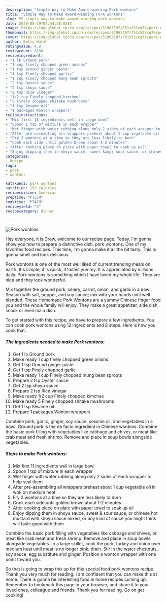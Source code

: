 ```yaml
---
description: "Simple Way to Make Award-winning Pork wontons"
title: "Simple Way to Make Award-winning Pork wontons"
slug: 55-simple-way-to-make-award-winning-pork-wontons
date: 2020-08-29T04:54:28.028Z
image: https://img-global.cpcdn.com/recipes/51965197/751x532cq70/pork-wontons-recipe-main-photo.jpg
thumbnail: https://img-global.cpcdn.com/recipes/51965197/751x532cq70/pork-wontons-recipe-main-photo.jpg
cover: https://img-global.cpcdn.com/recipes/51965197/751x532cq70/pork-wontons-recipe-main-photo.jpg
author: Betty Walsh
ratingvalue: 4.8
reviewcount: 8106
recipeingredient:
- "1 lb Ground pork"
- "1 cup finely chopped green onions"
- "1 tsp Ground ginger paste"
- "1 tsp Finely chopped garlic"
- "1 cup Finely chopped mung bean sprouts"
- "2 tsp Oyster sauce"
- "2 tsp shoyu sauce"
- "2 tsp Rice vinegar"
- "1/2 cup Finely chopped kimchee"
- "5 Finely chopped shitake mushrooms"
- "1 tsp Sesame oil"
- "1 packages Wonton wrappers"
recipeinstructions:
- "Mix first 11 ingredients well in large bowl"
- "Spoon 1 tsp of mixture in each wrapper"
- "Wet finger with water rubbing along only 2 sides of each wrapper to help seal them"
- "After pre-assembling all wrappers preheat about 1 cup vegetable oil in wok on medium heat"
- "Fry 3 wontons at a time so they are less likely to burn"
- "Cook each side until golden brown about 1-2 minutes"
- "After cooking place on plate with paper towel to soak up oil"
- "Enjoy dipping them in shoyu sauce, sweet &amp; sour sauce, or chinese hot mustard with shoyu sauce mixed, or any kind of sauce you might think will taste good with them"
categories:
- Recipe
tags:
- pork
- wontons

katakunci: pork wontons 
nutrition: 292 calories
recipecuisine: American
preptime: "PT35M"
cooktime: "PT47M"
recipeyield: "4"
recipecategory: Dinner

---
```



![Pork wontons](https://img-global.cpcdn.com/recipes/51965197/751x532cq70/pork-wontons-recipe-main-photo.jpg)

Hey everyone, it is Drew, welcome to our recipe page. Today, I'm gonna show you how to prepare a distinctive dish, pork wontons. One of my favorites food recipes. This time, I'm gonna make it a little bit tasty. This is gonna smell and look delicious.

Pork wontons is one of the most well liked of current trending meals on earth. It's simple, it is quick, it tastes yummy. It is appreciated by millions daily. Pork wontons is something which I have loved my whole life. They are nice and they look wonderful.

Mix together the ground pork, celery, carrot, onion, and garlic in a bowl. Season with salt, pepper, and soy sauce; mix with your hands until well blended. These Homemade Pork Wontons are a yummy Chinese finger food you and the whole family will enjoy. They make a great appetizer, side dish, snack or even main dish.


To get started with this recipe, we have to prepare a few ingredients. You can cook pork wontons using 12 ingredients and 8 steps. Here is how you cook that.

<!--inarticleads1-->

##### The ingredients needed to make Pork wontons:

1. Get 1 lb Ground pork
1. Make ready 1 cup finely chopped green onions
1. Get 1 tsp Ground ginger paste
1. Get 1 tsp Finely chopped garlic
1. Make ready 1 cup Finely chopped mung bean sprouts
1. Prepare 2 tsp Oyster sauce
1. Get 2 tsp shoyu sauce
1. Prepare 2 tsp Rice vinegar
1. Make ready 1/2 cup Finely chopped kimchee
1. Make ready 5 Finely chopped shitake mushrooms
1. Get 1 tsp Sesame oil
1. Prepare 1 packages Wonton wrappers


Combine pork, garlic, ginger, soy sauce, sesame oil, and vegetables in a bowl. Ground pork is the de facto ingredient in Chinese wontons. Combine the basic pork filling with vegetables like cabbage and chives, or meat like crab meat and fresh shrimp. Remove and place in soup bowls alongside vegetables. 

<!--inarticleads2-->

##### Steps to make Pork wontons:

1. Mix first 11 ingredients well in large bowl
1. Spoon 1 tsp of mixture in each wrapper
1. Wet finger with water rubbing along only 2 sides of each wrapper to help seal them
1. After pre-assembling all wrappers preheat about 1 cup vegetable oil in wok on medium heat
1. Fry 3 wontons at a time so they are less likely to burn
1. Cook each side until golden brown about 1-2 minutes
1. After cooking place on plate with paper towel to soak up oil
1. Enjoy dipping them in shoyu sauce, sweet &amp; sour sauce, or chinese hot mustard with shoyu sauce mixed, or any kind of sauce you might think will taste good with them


Combine the basic pork filling with vegetables like cabbage and chives, or meat like crab meat and fresh shrimp. Remove and place in soup bowls alongside vegetables. In a large skillet, cook the pork, turkey and onion over medium heat until meat is no longer pink; drain. Stir in the water chestnuts, soy sauce, egg substitute and ginger. Position a wonton wrapper with one point toward you. 

So that is going to wrap this up for this special food pork wontons recipe. Thank you very much for reading. I am confident that you can make this at home. There is gonna be interesting food in home recipes coming up. Remember to bookmark this page in your browser, and share it to your loved ones, colleague and friends. Thank you for reading. Go on get cooking!
